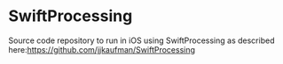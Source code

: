 # SwiftProcessing
Source code repository to run in iOS using SwiftProcessing as described here:https://github.com/jjkaufman/SwiftProcessing
